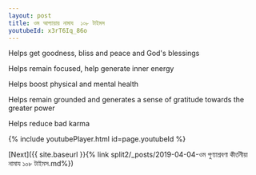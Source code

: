 ```yaml
---
layout: post
title: ওম আপ্যায়ায় নামায  ১০৮ টাইমস
youtubeId: x3rT6Iq_86o
---
```

 
 
Helps get goodness, bliss and peace and God's blessings
 
Helps remain focused, help generate inner energy 
 
Helps boost physical and mental health 
 
Helps remain grounded and generates a sense of gratitude towards the greater power 
 
Helps reduce bad karma
 
 
 
 


{% include youtubePlayer.html id=page.youtubeId %}
 
[Next]({{ site.baseurl }}{% link  split2/_posts/2019-04-04-ওম পুণ্যাশ্রবণা কীর্তনীয়া নামায ১০৮ টাইমস.md%})
 
